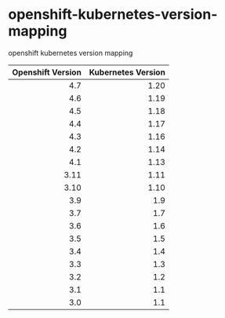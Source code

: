 # openshift-kubernetes-version-mapping
openshift kubernetes version mapping

|Openshift Version|Kubernetes Version|
| --------------: | ---------------: | 
| 4.7  | 1.20 |
| 4.6  | 1.19 |
| 4.5  | 1.18 |
| 4.4  | 1.17 |
| 4.3  | 1.16 |
| 4.2  | 1.14 |
| 4.1  | 1.13 |
| 3.11 | 1.11 |
| 3.10 | 1.10 |
| 3.9  | 1.9  |
| 3.7  | 1.7  |
| 3.6  | 1.6  |
| 3.5  | 1.5  |
| 3.4  | 1.4  |
| 3.3  | 1.3  |
| 3.2  | 1.2  |
| 3.1  | 1.1  |
| 3.0  | 1.1  |
